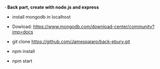 **· Back part, create with node.js and express**

- install mongodb in localhost

- Dowload: https://www.mongodb.com/download-center/community?jmp=docs

- git clone https://github.com/Jamespajaro/back-ebury.git

- npm install

- npm start
